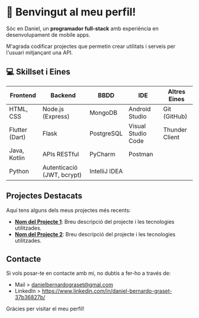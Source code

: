 # 👋 Benvingut al meu perfil!

Sóc en Daniel, un **programador full-stack** amb experiència en desenvolupament de mobile apps. 

M'agrada codificar projectes que permetin crear utilitats i serveis per l'usuari mitjançant una API.

## 💻 Skillset i Eines

| **Frontend**         | **Backend**                | **BBDD**                | **IDE**                  | **Altres Eines**      |
|-----------------------|----------------------------|--------------------------|--------------------------|-----------------------|
| HTML, CSS          | Node.js (Express)                   |MongoDB               | Android Studio         | Git (GitHub)        |
| Flutter (Dart)     | Flask       | PostgreSQL            | Visual Studio Code     | Thunder Client      |
| Java, Kotlin       | APIs RESTful                                      | PyCharm                | Postman             |
| Python             | Autenticació (JWT, bcrypt)                          | IntelliJ IDEA         |                       |




## Projectes Destacats

Aquí tens alguns dels meus projectes més recents:

- **[Nom del Projecte 1](enllaç-al-projecte-1)**: Breu descripció del projecte i les tecnologies utilitzades.
- **[Nom del Projecte 2](enllaç-al-projecte-2)**: Breu descripció del projecte i les tecnologies utilitzades.

## Contacte

Si vols posar-te en contacte amb mi, no dubtis a fer-ho a través de:

- Mail > danielbernardograset@gmal.com
- LinkedIn > https://www.linkedin.com/in/daniel-bernardo-graset-37b36827b/


Gràcies per visitar el meu perfil!
